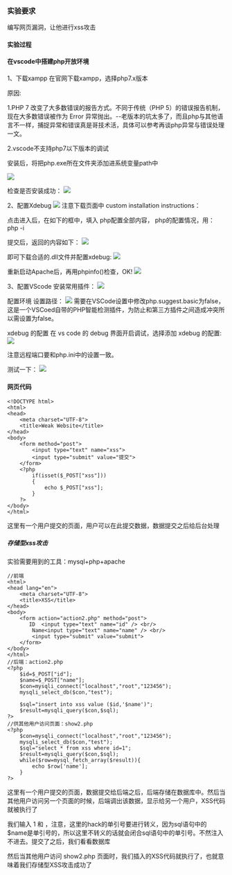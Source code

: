 ### 实验要求
编写网页漏洞，让他进行xss攻击

#### 实验过程

#### 在vscode中搭建php开放环境
1、下载xampp
在官网下载xampp，选择php7.x版本

原因:

1.PHP 7 改变了大多数错误的报告方式。不同于传统（PHP 5）的错误报告机制，现在大多数错误被作为 Error 异常抛出。--老版本的坑太多了，而且php与其他语言不一样，捕捉异常和错误真是哥技术活，具体可以参考再谈php异常与错误处理一文。

2.vscode不支持php7以下版本的调试

安装后，将把php.exe所在文件夹添加进系统变量path中

![](./1.png)

检查是否安装成功：
![](./2.png)

2、配置Xdebug
![](./3.png)
注意下载页面中 custom installation instructions：

点击进入后，在如下的框中，填入 php配置全部内容，
php的配置情况，用：
php -i

提交后，返回的内容如下：
![](./4.png)

即可下载合适的.dll文件并配置xdebug:
![](./5.png)

重新启动Apache后，再用phpinfo()检查，OK!
![](./6.png)

3、配置VScode
安装常用插件：
![](./7.png)

配置环境
设置路径：
![](./8.png)
需要在VSCode设置中修改php.suggest.basic为false，这是一个VSCoed自带的PHP智能检测插件，为防止和第三方插件之间造成冲突所以需设置为false。

xdebug 的配置
在 vs code 的 debug 界面开启调试，选择添加 xdebug 的配置:
![](./9.png)

注意远程端口要和php.ini中的设置一致。

测试一下：
![](./10.png)

#### 网页代码
```
<!DOCTYPE html>
<html>
<head>
    <meta charset="UTF-8">
    <title>Weak Website</title>
</head>
<body>
    <form method="post">
        <input type="text" name="xss">
        <input type="submit" value="提交">
    </form>
    <?php
        if(isset($_POST["xss"]))
        {
            echo $_POST["xss"];
        }
    ?>
</body>
</html>
```
这里有一个用户提交的页面，用户可以在此提交数据，数据提交之后给后台处理

##### 存储型xss攻击

实验需要用到的工具：mysql+php+apache
```
//前端
<html>
<head lang="en">
    <meta charset="UTF-8">
    <title>XSS</title>
</head>
<body>
    <form action="action2.php" method="post">
       ID  <input type="text" name="id" /> <br/>
        Name<input type="text" name="name" /> <br/>
        <input type="submit" value="submit">
    </form>
</body>
</html>
//后端：action2.php
<?php
	$id=$_POST["id"];
	$name=$_POST["name"];
	$con=mysqli_connect("localhost","root","123456");
	mysqli_select_db($con,"test");
	
	$sql="insert into xss value ($id,'$name')";
	$result=mysqli_query($con,$sql);
?>
//供其他用户访问页面：show2.php
<?php
	$con=mysqli_connect("localhost","root","123456");
	mysqli_select_db($con,"test");
	$sql="select * from xss where id=1";
	$result=mysqli_query($con,$sql);
	while($row=mysql_fetch_array($result)){
		echo $row['name'];
	}
?>
```

这里有一个用户提交的页面，数据提交给后端之后，后端存储在数据库中。然后当其他用户访问另一个页面的时候，后端调出该数据，显示给另一个用户，XSS代码就被执行了


我们输入 1 和 <script>alert(\'hack\')</script> ，注意，这里的hack的单引号要进行转义，因为sql语句中的$name是单引号的，所以这里不转义的话就会闭合sql语句中的单引号。不然注入不进去。提交了之后，我们看看数据库


然后当其他用户访问 show2.php 页面时，我们插入的XSS代码就执行了，也就意味着我们存储型XSS攻击成功了

